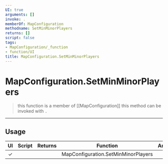 ```yaml
---
UI: true
arguments: []
invoke: .
memberOf: MapConfiguration
methodname: SetMinMinorPlayers
returns: []
script: false
tags:
- MapConfiguration/_function
- function/UI
title: MapConfiguration.SetMinMinorPlayers
---
```

# MapConfiguration.SetMinMinorPlayers
> this function is a member of [[MapConfiguration]]
> this method can be invoked with `.`
-----
## Usage
|  UI | Script | Returns | Function | Arguments |
|:---:|:------:|-------:|:--------:|:---------|
|✓| ||MapConfiguration.SetMinMinorPlayers||
